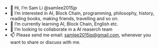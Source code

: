 - 👋 Hi, I’m Sam Li @samlee2015jp
- 👀 I’m interested in AI, Block Chain, programming, philosophy, history, reading books, making friends, travelling and so on.
- 🌱 I’m currently learning AI, Block Chain, English etc.
- 💞️ I’m looking to collaborate in a AI reaserch team
- 📫 Please send me email: samlee2015jp@gmail.com, whenever you want to share or discuss with me.

<!---
samlee2015jp/samlee2015jp is a ✨ special ✨ repository because its `README.md` (this file) appears on your GitHub profile.
You can click the Preview link to take a look at your changes.
--->

